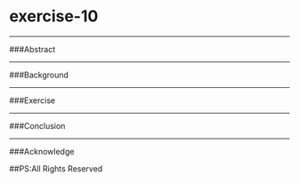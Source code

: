 # exercise-10
***
###Abstract
***
###Background
***
###Exercise
***
###Conclusion
***
###Acknowledge

##PS:All Rights Reserved
